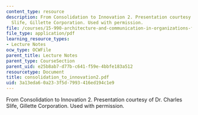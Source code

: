 ```yaml
---
content_type: resource
description: From Consolidation to Innovation 2. Presentation courtesy of Dr. Charles
  Slife, Gillette Corporation. Used with permission.
file: /courses/15-990-architecture-and-communication-in-organizations-fall-2003/3a13eda60a233f5d7993416ed194c1e9_consolidation_to_innovation2.pdf
file_type: application/pdf
learning_resource_types:
- Lecture Notes
ocw_type: OCWFile
parent_title: Lecture Notes
parent_type: CourseSection
parent_uid: e25b8ab7-d77b-c641-f59e-4bbfe183a512
resourcetype: Document
title: consolidation_to_innovation2.pdf
uid: 3a13eda6-0a23-3f5d-7993-416ed194c1e9
---
```

From Consolidation to Innovation 2. Presentation courtesy of Dr. Charles Slife, Gillette Corporation. Used with permission.

